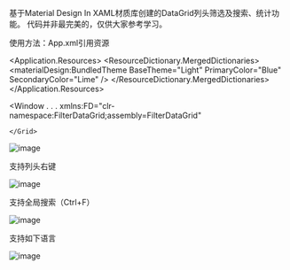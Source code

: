 基于Material Design In XAML材质库创建的DataGrid列头筛选及搜索、统计功能。
代码并非最完美的，仅供大家参考学习。

使用方法：App.xml引用资源

  
<Application.Resources>
   <ResourceDictionary>
            <ResourceDictionary.MergedDictionaries>
                <materialDesign:BundledTheme
                    BaseTheme="Light"
                    PrimaryColor="Blue"
                    SecondaryColor="Lime" />
                <ResourceDictionary Source="pack://application:,,,/MaterialDesignThemes.Wpf;component/Themes/MaterialDesignTheme.Defaults.xaml" />
                <!--  Other merged dictionaries here  -->
                <ResourceDictionary Source="pack://application:,,,/FilterDataGrid;component/Themes/Generic.xaml" />
            </ResourceDictionary.MergedDictionaries>
            <!--  Other app resources here  -->
    </ResourceDictionary>
</Application.Resources>
   
   
 <Window . . .
       xmlns:FD="clr-namespace:FilterDataGrid;assembly=FilterDataGrid"
    <Grid>
 
    </Grid>
</Window>

![image](https://user-images.githubusercontent.com/73624088/225265390-f9e90483-5a6e-402e-828a-fa8117407791.png)

支持列头右键

![image](https://user-images.githubusercontent.com/73624088/225265847-f24406f9-ef58-4990-88dc-c9d0ba52705e.png)

支持全局搜索（Ctrl+F）

![image](https://user-images.githubusercontent.com/73624088/225266292-50c16732-48f5-4962-8233-56a334071589.png)

支持如下语言

![image](https://user-images.githubusercontent.com/73624088/225267641-91bd956f-8819-4e71-9395-4d0e134be6b8.png)


